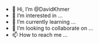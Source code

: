 - 👋 Hi, I’m @DavidKhmer
- 👀 I’m interested in ...
- 🌱 I’m currently learning ...
- 💞️ I’m looking to collaborate on ...
- 📫 How to reach me ...

<!---
DavidKhmer/DavidKhmer is a ✨ special ✨ repository because its `README.md` (this file) appears on your GitHub profile.
You can click the Preview link to take a look at your changes.
--->
